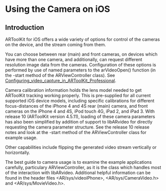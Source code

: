 # Using the Camera on iOS

## Introduction

ARToolKit for iOS offers a wide variety of options for control of the cameras on the device, and the stream coming from them.

You can choose between rear (main) and front cameras, on devices which have more than one camera, and additionally, can request different resolution image data from the cameras. Configuration of these options is performed by use of named parameters to the arVideoOpen() function (in the -start method of the ARViewController class). See [Configuring_video_capture_in_ARToolKit_Professional][1].

Camera calibration information holds the lens model needed to get ARToolKit tracking working properly. This is pre-supplied for all current supported iOS device models, including specific calibrations for different focus-distances of the iPhone 4 and 4S rear (main) camera, and front cameras on the iPhone 4 and 4S, iPod touch 4G, iPad 2, and iPad 3. With release 10 (ARToolKit version 4.5.11), loading of these camera parameters has also been simplified by addition of support to libARvideo for directly requesting the camera parameter structure. See the release 10 release notes and look at the -start method of the ARViewController class for example usage.

Other capabilities include flipping the generated video stream vertically or horizontally.

The best guide to camera usage is to examine the example applications carefully, particulary ARViewController, as it is the class which handles most of the interaction with libARvideo. Additional helpful information can be found in the header files <AR/sys/videoiPhone>, <AR/sys/CameraVideo.h> and <AR/sys/MovieVideo.h>.

[1]: /Configuring_video_capture_in_ARToolKit_Professional#AR_VIDEO_DEVICE_IPHONE